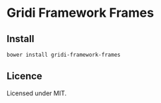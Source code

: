 # Gridi Framework Frames

## Install
`bower install gridi-framework-frames`

## Licence

Licensed under MIT.
